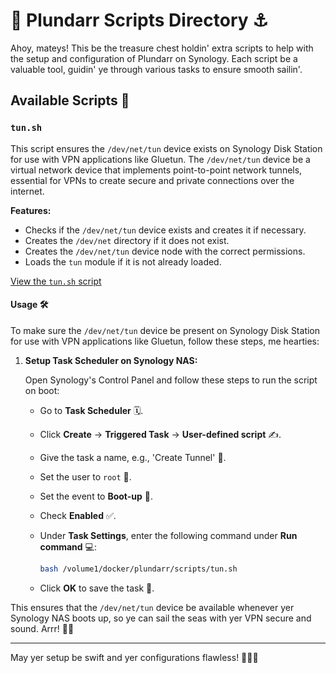 # 📜 Plundarr Scripts Directory ⚓️

Ahoy, mateys! This be the treasure chest holdin' extra scripts to help with the setup and configuration of Plundarr on Synology. Each script be a valuable tool, guidin' ye through various tasks to ensure smooth sailin'.

## Available Scripts 📜

### `tun.sh`

This script ensures the `/dev/net/tun` device exists on Synology Disk Station for use with VPN applications like Gluetun. The `/dev/net/tun` device be a virtual network device that implements point-to-point network tunnels, essential for VPNs to create secure and private connections over the internet.

**Features:**

- Checks if the `/dev/net/tun` device exists and creates it if necessary.
- Creates the `/dev/net` directory if it does not exist.
- Creates the `/dev/net/tun` device node with the correct permissions.
- Loads the `tun` module if it is not already loaded.

[View the `tun.sh` script](./tun.sh)

#### Usage 🛠️

To make sure the `/dev/net/tun` device be present on Synology Disk Station for use with VPN applications like Gluetun, follow these steps, me hearties:

1. **Setup Task Scheduler on Synology NAS:**

    Open Synology's Control Panel and follow these steps to run the script on boot:

    - Go to **Task Scheduler** 🗓️.
    - Click **Create** -> **Triggered Task** -> **User-defined script** ✍️.
    - Give the task a name, e.g., 'Create Tunnel' 🌉.
    - Set the user to `root` 🧙.
    - Set the event to **Boot-up** 🚀.
    - Check **Enabled** ✅.
    - Under **Task Settings**, enter the following command under **Run command** 💻:

      ```bash
      bash /volume1/docker/plundarr/scripts/tun.sh
      ```

    - Click **OK** to save the task 💾.

This ensures that the `/dev/net/tun` device be available whenever yer Synology NAS boots up, so ye can sail the seas with yer VPN secure and sound. Arrr! 🏴‍☠️

---

May yer setup be swift and yer configurations flawless! 🌊🏴‍☠️
